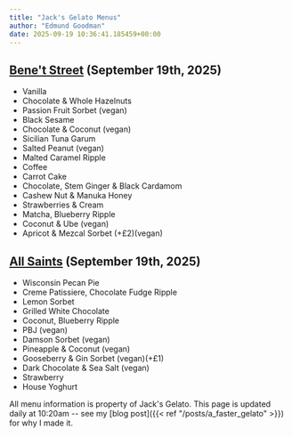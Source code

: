 ```yaml
---
title: "Jack's Gelato Menus"
author: "Edmund Goodman"
date: 2025-09-19 10:36:41.185459+00:00
---
```


## [Bene't Street](https://www.jacksgelato.com/bene-t-street-menu) (September 19th, 2025)

- Vanilla
- Chocolate & Whole Hazelnuts
- Passion Fruit Sorbet (vegan)
- Black Sesame
- Chocolate & Coconut (vegan)
- Sicilian Tuna Garum
- Salted Peanut (vegan)
- Malted Caramel Ripple
- Coffee
- Carrot Cake
- Chocolate, Stem Ginger & Black Cardamom
- Cashew Nut & Manuka Honey
- Strawberries & Cream
- Matcha, Blueberry Ripple
- Coconut & Ube (vegan)
- Apricot & Mezcal Sorbet (+£2)(vegan)


## [All Saints](https://www.jacksgelato.com/all-saints-menu) (September 19th, 2025)

- Wisconsin Pecan Pie
- Creme Patissiere, Chocolate Fudge Ripple
- Lemon Sorbet
- Grilled White Chocolate
- Coconut, Blueberry Ripple
- PBJ (vegan)
- Damson Sorbet (vegan)
- Pineapple & Coconut (vegan)
- Gooseberry & Gin Sorbet (vegan)(+£1)
- Dark Chocolate & Sea Salt (vegan)
- Strawberry
- House Yoghurt

All menu information is property of Jack's Gelato. This page is
updated daily at 10:20am -- see my
[blog post]({{< ref "/posts/a_faster_gelato" >}}) for why I made it.
